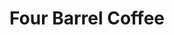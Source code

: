---
address: 375 Valencia St
title: Four Barrel Coffee
install_date: June 2011

layout: location

image: "four_barrel.jpg"

latitude: 37.770579
longitude: -122.421883

features:

---
